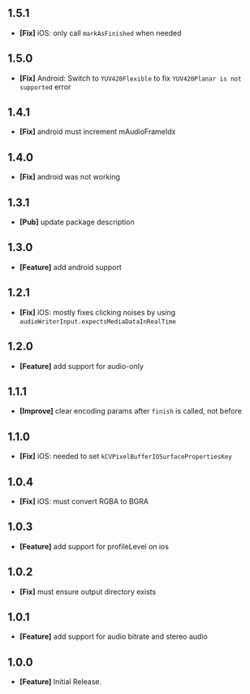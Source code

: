 ## 1.5.1
* **[Fix]** iOS: only call `markAsFinished` when needed

## 1.5.0
* **[Fix]** Android: Switch to `YUV420Flexible` to fix `YUV420Planar is not supported` error

## 1.4.1
* **[Fix]** android must increment mAudioFrameIdx

## 1.4.0
* **[Fix]** android was not working

## 1.3.1
* **[Pub]** update package description

## 1.3.0
* **[Feature]** add android support

## 1.2.1
* **[Fix]** iOS: mostly fixes clicking noises by using `audioWriterInput.expectsMediaDataInRealTime`

## 1.2.0
* **[Feature]** add support for audio-only

## 1.1.1
* **[Improve]** clear encoding params after `finish` is called, not before

## 1.1.0
* **[Fix]** iOS: needed to set `kCVPixelBufferIOSurfacePropertiesKey`

## 1.0.4
* **[Fix]** iOS: must convert RGBA to BGRA

## 1.0.3
* **[Feature]** add support for profileLevel on ios

## 1.0.2
* **[Fix]** must ensure output directory exists

## 1.0.1
* **[Feature]** add support for audio bitrate and stereo audio

## 1.0.0
* **[Feature]** Initial Release.

